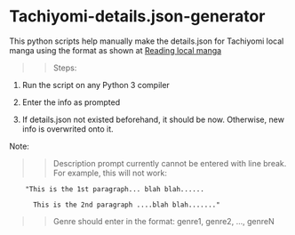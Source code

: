 # Tachiyomi-details.json-generator
This python scripts help manually make the details.json for Tachiyomi local manga
using the format as shown at [Reading local manga](https://tachiyomi.org/help/guides/reading-local-manga/#archive-files)


>>Steps:
1. Run the script on any Python 3 compiler

2. Enter the info as prompted

3. If details.json not existed beforehand, it should be now. Otherwise, new info is overwrited onto it.

Note:
  >> Description prompt currently cannot be entered with line break.
      For example, this will not work:
      
        "This is the 1st paragraph... blah blah......
      
          This is the 2nd paragraph ....blah blah......."
  >> Genre should enter in the format:
        genre1, genre2, ..., genreN
